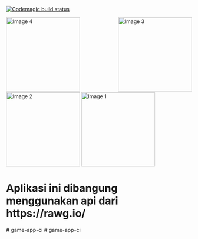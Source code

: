 [![Codemagic build status](https://api.codemagic.io/apps/6596cb94f9033e891e16c17a/ios-project-debug/status_badge.svg)](https://codemagic.io/apps/6596cb94f9033e891e16c17a/ios-project-debug/latest_build)

<p align="justify">
  <img src="https://github.com/albarrazikrillah14/Game-App/assets/72233920/fcc12f24-c684-47f2-94d3-4f4b185ca4e2" width="200" alt="Image 4">
  <img src="https://github.com/albarrazikrillah14/Game-App/assets/72233920/e75515b5-5020-4c0c-bca4-0dc1aa830be4" width="200" alt="Image 3">
  <img src="https://github.com/albarrazikrillah14/Game-App/assets/72233920/3bd65853-dafe-4217-82e1-a4f58444e490" width="200" alt="Image 2">
  <img src="https://github.com/albarrazikrillah14/Game-App/assets/72233920/ff09beb1-713c-47ae-9736-0988c9ed9ba1" width="200" alt="Image 1">
  <h1>Aplikasi ini dibangung menggunakan api dari https://rawg.io/ </h1>
</p>
# game-app-ci
# game-app-ci
